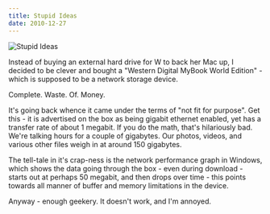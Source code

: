 ```yaml
---
title: Stupid Ideas
date: 2010-12-27
---
```


![Stupid Ideas](https://source.unsplash.com/LuQ2ex5HY3c/1600x900)

Instead of buying an external hard drive for W to back her Mac up, I decided to be clever and bought a "Western Digital MyBook World Edition" - which is supposed to be a network storage device.

Complete. Waste. Of. Money.

It's going back whence it came under the terms of "not fit for purpose". Get this - it is advertised on the box as being gigabit ethernet enabled, yet has a transfer rate of about 1 megabit. If you do the math, that's hilariously bad. We're talking hours for a couple of gigabytes. Our photos, videos, and various other files weigh in at around 150 gigabytes.

The tell-tale in it's crap-ness is the network performance graph in Windows, which shows the data going through the box - even during download - starts out at perhaps 50 megabit, and then drops over time - this points towards all manner of buffer and memory limitations in the device.

Anyway - enough geekery. It doesn't work, and I'm annoyed.